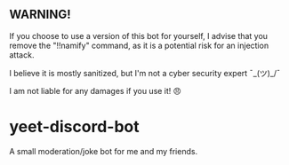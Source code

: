 
## WARNING!
If you choose to use a version of this bot for yourself, I advise that you remove the "!!namify" command, as it is a potential risk for an injection attack.

I believe it is mostly sanitized, but I'm not a cyber security expert ¯\_(ツ)_/¯

I am not liable for any damages if you use it! 😠

# yeet-discord-bot
A small moderation/joke bot for me and my friends.
